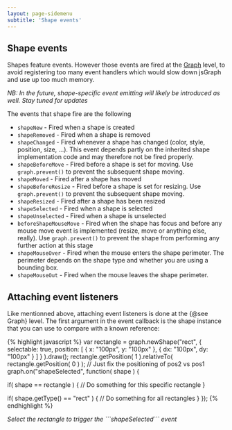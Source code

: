 ```yaml
---
layout: page-sidemenu
subtitle: 'Shape events'
---
```

## Shape events

Shapes feature events. However those events are fired at the <a href="Graph.html">Graph</a> level, to avoid registering too many event handlers which would slow down jsGraph and use up too much memory.

*NB: In the future, shape-specific event emitting will likely be introduced as well. Stay tuned for updates*

The events that shape fire are the following

* ```shapeNew``` - Fired when a shape is created
* ```shapeRemoved``` - Fired when a shape is removed
* ```shapeChanged``` - Fired whenever a shape has changed (color, style, position, size, ...). This event depends partly on the inherited shape implementation code and may therefore not be fired properly.
* ```shapeBeforeMove``` - Fired before a shape is set for moving. Use ```graph.prevent()``` to prevent the subsequent shape moving.
* ```shapeMoved``` - Fired after a shape has moved
* ```shapeBeforeResize``` - Fired before a shape is set for resizing. Use ```graph.prevent()``` to prevent the subsequent shape moving.
* ```shapeResized``` - Fired after a shape has been resized
* ```shapeSelected``` - Fired when a shape is selected
* ```shapeUnselected``` - Fired when a shape is unselected
* ```beforeShapeMouseMove``` - Fired when the shape has focus and before any mouse move event is implemented (resize, move or anything else, really). Use ```graph.prevent()``` to prevent the shape from performing any further action at this stage
* ```shapeMouseOver``` - Fired when the mouse enters the shape perimeter. The perimeter depends on the shape type and whether you are using a bounding box.
* ```shapeMouseOut``` - Fired when the mouse leaves the shape perimeter.

## Attaching event listeners

Like mentionned above, attaching event listeners is done at the {@see Graph} level. The first argument in the event callback is the shape instance that you can use to compare with a known reference:



{% highlight javascript %}
var rectangle = graph.newShape("rect", { selectable: true, position: [ { x: "100px", y: "100px" }, { dx: "100px", dy: "100px" } ] } ).draw();
rectangle.getPosition( 1 ).relativeTo( rectangle.getPosition( 0 ) ); // Just fix the positioning of pos2 vs pos1
graph.on("shapeSelected", function( shape ) {
	
  if( shape == rectangle ) {
    // Do something for this specific rectangle
  }

  if( shape.getType() == "rect" ) {
    // Do something for all rectangles
  }
});
{% endhighlight %}

<p>
	<em><span id="action-1">Select the rectangle to trigger the ```shapeSelected``` event</span></em>
</p>

<div id="example-1" class="jsgraph-example"></div>
<script>

function makeGraph( dom ) {

	var g = new Graph( dom ) // Creates a new graph
	g.resize( 400, 300 ); // Resizes the graph
	var s = g.newSerie("employment_nb").setData( [ 1900, 1555, 1910, 1783, 1920, 1872, 1930, 1943, 1941, 1992, 1948, 2378, 1949, 2339, 1950, 2309, 1951, 2437, 1953, 2455, 1954, 2482, 1955, 2533, 1956, 2606, 1957, 2666, 1958, 2644, 1959, 2644, 1960, 2717, 1961, 2644, 1962, 2954, 1963, 2999, 1964, 3046, 1965, 3025, 1966, 3014, 1967, 3030, 1968, 3048, 1969, 3098, 1970, 3143, 1971, 3199, 1972, 3243, 1973, 3277, 1974, 3273, 1975, 3108, 1976, 3019, 1977, 3032, 1978, 3062, 1979, 3095, 1980, 3166, 1981, 3240, 1982, 3256, 1983, 3257, 1984, 3288, 1985, 3354, 1986, 3430, 1987, 3515, 1988, 3607, 1989, 3704, 1990, 3821, 1991, 4136, 1992, 4069, 1993, 4025, 1994, 3999, 1995, 3996, 1996, 3994, 1997, 3991, 1998, 4044, 1999, 4075, 2000, 4116, 2001, 4183, 2002, 4213, 2003, 4198, 2004, 4210, 2005, 4241, 2006, 4328, 2007, 4440, 2008, 4548, 2009, 4588, 2010, 4593, 2011, 4705, 2012, 4776, 2013, 4837, 2014, 4918 ] )
		.autoAxis()
		.setLineColor('purple')
		.setLineWidth( 2 );

	g.setTitle("Number of employed people in Switzerland (yearly average)");
	g.getXAxis().setLabel('Year').gridsOff();
	g.getYAxis().setLabel("Number of people (in thousands)").secondaryGridOff();
	g.draw();

	return g;
}

var g = makeGraph( "example-1" );

var rectangle = g.newShape("rect", { selectable: true, position: [ { x: "150px", y: "100px" }, { dx: "100px", dy: "100px" } ] } );
rectangle.getPosition( 1 ).relativeTo( rectangle.getPosition( 0 ) );
rectangle.draw();

g.on("shapeSelected", function( shape ) {
	
	if( shape == rectangle ) {		
		$("#action-1").html("Rectangle selected !");
	}

	if( shape.getType() == "rect" ) {
		// Do something for all rectangles
	}
});



</script>